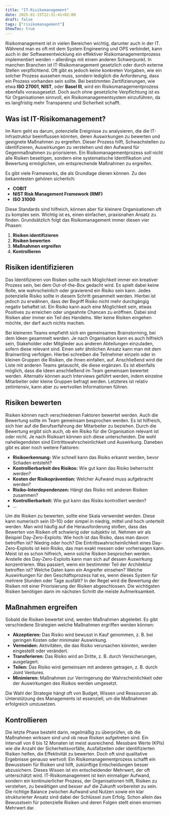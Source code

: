 ```yaml
---
title: "IT-Risikomanagement"
date: 2025-01-15T22:31:41+02:00
draft: false
tags: ["risikomanagement"]
ShowToc: true
---
```


Risikomanagement ist in vielen Bereichen wichtig, darunter auch in der IT. Während man es oft mit dem System Engineering und OPS verbindet, kann auch in der Softwareentwicklung ein effektiver Risikomanagementprozess implementiert werden – allerdings mit einem anderen Schwerpunkt.  In manchen Branchen ist IT-Risikomanagement gesetzlich oder durch externe Stellen verpflichtend. Oft gibt es jedoch keine konkreten Vorgaben, wie ein solcher Prozess aussehen muss, sondern lediglich die Anforderung, dass ein Prozess vorhanden sein sollte. Bei bestimmten Zertifizierungen, wie etwa **ISO 27001**, **NIST**, oder **Basel III**, wird ein Risikomanagementprozess ebenfalls vorausgesetzt. Doch auch ohne gesetzliche Verpflichtung ist es für Organisationen sinnvoll, ein Risikomanagementsystem einzuführen, da es langfristig mehr Transparenz und Sicherheit schafft.

## Was ist IT-Risikomanagement?  
Im Kern geht es darum, potenzielle Ereignisse zu analysieren, die die IT-Infrastruktur beeinflussen könnten, deren Auswirkungen zu bewerten und geeignete Maßnahmen zu ergreifen. Dieser Prozess hilft, Schwachstellen zu identifizieren, Auswirkungen zu verstehen und den Aufwand für Gegenmaßnahmen zu priorisieren. Ein Risikomanagementprozess soll nicht alle Risiken beseitigen, sondern eine systematische Identifikation und Bewertung ermöglichen, um entsprechende Maßnahmen zu ergreifen.

Es gibt viele Frameworks, die als Grundlage dienen können. Zu den bekanntesten gehören sicherlich:  
- **COBIT**  
- **NIST Risk Management Framework (RMF)**  
- **ISO 31000**  

Diese Standards sind hilfreich, können aber für kleinere Organisationen oft zu komplex sein. Wichtig ist es, einen einfachen, praxisnahen Ansatz zu finden. Grundsätzlich folgt das Risikomanagement immer diesen vier  Phasen:  
1. **Risiken identifizieren**  
2. **Risiken bewerten**  
3. **Maßnahmen ergreifen**  
4. **Kontrollieren**  

## Risiken identifizieren  
Das Identifizieren von Risiken sollte nach Möglichkeit immer ein kreativer Prozess sein, bei dem Out-of-the-Box gedacht wird. Es spielt dabei keine Rolle, wie wahrscheinlich oder gravierend ein Risiko sein kann. Jedes potenzielle Risiko sollte in diesem Schritt gesammelt werden. Hierbei ist jedoch zu erwähnen, dass der Begriff Risiko nicht mehr durchgängig negativ behaftet ist. Ein Risiko kann auch eine Möglichkeit sein, etwas Positives zu erreichen oder ungeahnte Chancen zu eröffnen. Dabei sind Risiken aber immer ein Teil des Handelns. Wer keine Risiken eingehen möchte, der darf auch nichts machen.

Bei kleineren Teams empfiehlt sich ein gemeinsames Brainstorming, bei dem Ideen gesammelt werden. Je nach Organisation kann es auch hilfreich sein, Stakeholder oder Mitglieder aus anderen Abteilungen einzuladen, sofern diese relevant sind. Einen sehr ähnlichen Ansatz kann man mit dem Brainwriting verfolgen. Hierbei schreiben die Teilnehmer einzeln oder in kleinen Gruppen die Risiken, die ihnen einfallen, auf. Anschließend wird die Liste mit anderen Teams getauscht, die diese ergänzen. Es ist ebenfalls möglich, dass die Ideen anschließend im Team gemeinsam bewertet werden. Alternativ können auch Interviews geführt werden, indem einzelne Mitarbeiter oder kleine Gruppen befragt werden. Letzteres ist relativ zeitintensiv, kann aber zu wertvollen Informationen führen.


## Risiken bewerten  

Risiken können nach verschiedenen Faktoren bewertet werden. Auch die Bewertung sollte im Team gemeinsam besprochen werden. Es ist hilfreich, sich hier auf die Berufserfahrung der Mitarbeiter zu beziehen. Durch die Bewertung ergibt sich auch, ob ein Risiko für die Organisation relevant ist oder nicht. Je nach Risikoart können sich diese unterscheiden. Die wohl naheliegendsten sind Eintrittswahrscheinlichkeit und Auswirkung. Daneben gibt es aber noch weitere Faktoren:  
- **Risikoerkennung:** Wie schnell kann das Risiko erkannt werden, bevor Schaden entsteht?  
- **Kontrollierbarkeit des Risikos:** Wie gut kann das Risiko beherrscht werden?  
- **Kosten der Risikoprävention:** Welcher Aufwand muss aufgebracht werden?  
- **Risiko-Interdependenzen:** Hängt das Risiko mit anderen Risiken zusammen?  
- **Kontrollierbarkeit:** Wie gut kann das Risiko kontrolliert werden?  
- ...  

Um die Risiken zu bewerten, sollte eine Skala verwendet werden. Diese kann numerisch sein (0–10) oder simpel in niedrig, mittel und hoch unterteilt werden. Man wird häufig auf die Herausforderung stoßen, dass das Bewerten von Risiken oft schwierig oder subjektiv ist. Nehmen wir als Beispiel Day-Zero-Exploits: Wie hoch ist das Risiko, dass man davon betroffen ist? Niedrig oder hoch? Die Eintrittswahrscheinlichkeit eines Day-Zero-Exploits ist kein Risiko, das man exakt messen oder vorhersagen kann. Meist ist es schon hilfreich, wenn solche Risiken besprochen werden. Anstelle des Day-Zero-Exploits kann man sich auf dessen Auswirkung konzentrieren. Was passiert, wenn ein bestimmter Teil der Architektur betroffen ist? Welche Daten kann ein Angreifer einsehen? Welche Auswirkungen für den Geschäftsprozess hat es, wenn dieses System für mehrere Stunden oder Tage ausfällt? In der Regel wird die Bewertung der Risiken mit einer Priorisierung der Risiken abgeschlossen. Die wichtigsten Risiken benötigen dann im nächsten Schritt die meiste Aufmerksamkeit.


## Maßnahmen ergreifen  
Sobald die Risiken bewertet sind, werden Maßnahmen abgeleitet. Es gibt verschiedene Strategien welche Maßnahmen ergriffen werden können:
- **Akzeptieren:** Das Risiko wird bewusst in Kauf genommen, z. B. bei geringen Kosten oder minimaler Auswirkung.  
- **Vermeiden:** Aktivitäten, die das Risiko verursachen könnten, werden eingestellt oder verändert.  
- **Transferieren:** Das Risiko wird an Dritte, z. B. durch Versicherungen, ausgelagert.  
- **Teilen:** Das Risiko wird gemeinsam mit anderen getragen, z. B. durch Joint Ventures.  
- **Minimieren:** Maßnahmen zur Verringerung der Wahrscheinlichkeit oder der Auswirkungen des Risikos werden umgesetzt.  

Die Wahl der Strategie hängt oft von Budget, Wissen und Ressourcen ab. Unterstützung des Managements ist essenziell, um die Maßnahmen erfolgreich umzusetzen.

## Kontrollieren  
Die letzte Phase besteht darin, regelmäßig zu überprüfen, ob die Maßnahmen wirksam sind und ob neue Risiken aufgetreten sind. Ein Intervall von 6 bis 12 Monaten ist meist ausreichend. Messbare Werte (KPIs) wie die Anzahl der Sicherheitsvorfälle, Ausfallzeiten oder identifizierten Risiken helfen, die Effektivität zu bewerten. Doch oft sind qualitative Ergebnisse genauso wertvoll: Ein Risikomanagementprozess schafft ein Bewusstsein für Risiken und hilft, zukünftige Entscheidungen besser abzusichern. Dieses Wissen ist ein entscheidender Mehrwert, der oft unterschätzt wird. IT-Risikomanagement ist kein einmaliger Aufwand, sondern ein kontinuierlicher Prozess, der Organisationen hilft, Risiken zu verstehen, zu bewältigen und besser auf die Zukunft vorbereitet zu sein. Die richtige Balance zwischen Aufwand und Nutzen sowie ein klar strukturierter Ansatz sind dabei der Schlüssel zum Erfolg. Schon allein das Bewusstsein für potenzielle Risiken und deren Folgen stellt einen enormen Mehrwert dar.
